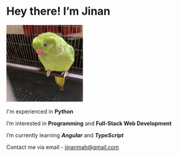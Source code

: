 # Hey there! I’m Jinan

<img src="titin.jpg" alt="Parrot-Pet: TItin" width="200" height="200">

 I'm experienced in **Python**

 I’m interested in **Programming** and **Full-Stack Web Development**
 
 I’m currently learning ***Angular*** and ***TypeScript***
 
 Contact me via email - jinanmah@gmail.com
